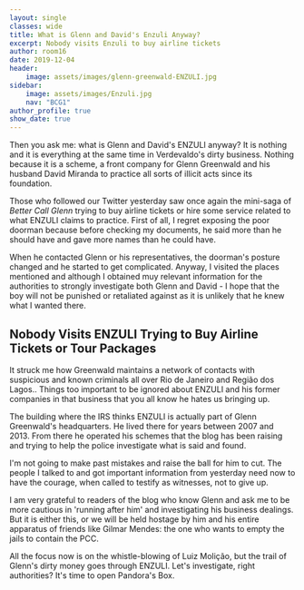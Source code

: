 ```yaml
---
layout: single
classes: wide
title: What is Glenn and David's Enzuli Anyway?
excerpt: Nobody visits Enzuli to buy airline tickets
author: room16
date: 2019-12-04
header:
    image: assets/images/glenn-greenwald-ENZULI.jpg
sidebar:
    image: assets/images/Enzuli.jpg
    nav: "BCG1"
author_profile: true
show_date: true
---
```


Then you ask me: what is Glenn and David's ENZULI anyway? It is nothing and it is everything at the same time in Verdevaldo's dirty business. Nothing because it is a scheme, a front company for Glenn Greenwald and his husband David Miranda to practice all sorts of illicit acts since its foundation.

Those who followed our Twitter yesterday saw once again the mini-saga of
_Better Call Glenn_ trying to buy airline tickets or hire some service related to what ENZULI claims to practice. First of all, I regret exposing the poor doorman because before checking my documents, he said more than he should have and gave more names than he could have.

When he contacted Glenn or his representatives, the doorman's posture changed and he started to get complicated. Anyway, I visited the places mentioned and although I obtained muy relevant information for the authorities to strongly investigate both Glenn and David - I hope that the boy will not be punished or retaliated against as it is unlikely that he knew what I wanted there.

## Nobody Visits ENZULI Trying to Buy Airline Tickets or Tour Packages


It struck me how Greenwald maintains a network of contacts with suspicious and known criminals all over Rio de Janeiro and Região dos Lagos.. Things too important to be ignored about ENZULI and his former companies in that business that you all know he hates us bringing up.

The building where the IRS thinks ENZULI is actually part of Glenn Greenwald's headquarters. He lived there for years between 2007 and 2013. From there he operated his schemes that the blog has been raising and trying to help the police investigate what is said and found.

I'm not going to make past mistakes and raise the ball for him to cut. The people I talked to and got important information from yesterday need now to have the courage, when called to testify as witnesses, not to give up.

I am very grateful to readers of the blog who know Glenn and ask me to be more cautious in 'running after him' and investigating his business dealings. But it is either this, or we will be held hostage by him and his entire apparatus of friends like Gilmar Mendes: the one who wants to empty the jails to contain the PCC.

All the focus now is on the whistle-blowing of Luiz Molição, but the trail of Glenn's dirty money goes through ENZULI. Let's investigate, right authorities? It's time to open Pandora's Box.